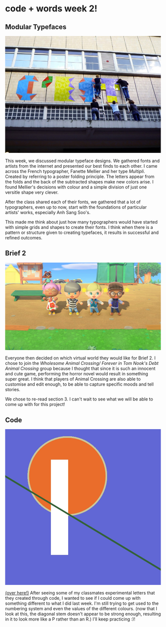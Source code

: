 # code + words week 2!

## Modular Typefaces

![](multipli.jpg)

This week, we discussed modular typeface designs. We gathered fonts and artists from the internet and presented our best finds to each other. I came across the French typographer, Fanette Mellier and her type *Multipli*. Created by referring to a poster folding principle. The letters appear from the folds and the back of the subtracted shapes make new colors arise. I found Mellier's decisions with colour and a simple division of just one versitle shape very clever. 

After the class shared each of their fonts, we gathered that a lot of typographers, even up to now, start with the foundations of particular artists' works, especially Anh Sang Soo's. 

This made me think about just how many typographers would have started with simple grids and shapes to create their fonts. I think when there is a pattern or structure given to creating typefaces, it results in successful and refined outcomes.


## Brief 2

![](acnh.jpg)

Everyone then decided on which virtual world they would like for Brief 2. I chose to join the *Wholesome Animal Crossing/ Forever in Tom Nook's Debt Animal Crossing* group because I thought that since it is such an innocent and cute game, performing the horror novel would result in something super great. I think that players of Animal Crossing are also able to customise and edit enough, to be able to capture specific moods and tell stories.

We chose to re-read section 3. I can't wait to see what we will be able to come up with for this project!


## Code

![](R.jpg)

[(over here!)](https://robymanlongat.github.io/c0dewords/week02/R)
After seeing some of my classmates experimental letters that they created through code, I wanted to see if I could come up with something different to what I did last week. I'm still trying to get used to the numbering system and even the values of the different colours. (now that I look at this, the diagonal stem doesn't appear to be strong enough, resulting in it to look more like a P rather than an R.) I'll keep practicing :)!
